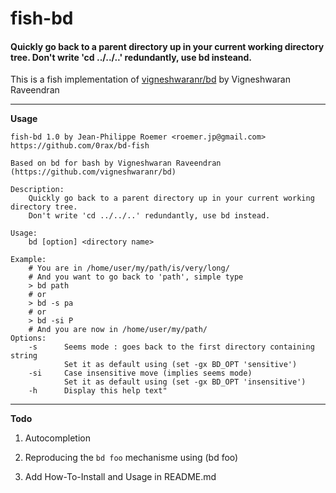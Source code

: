 fish-bd
=======

#### Quickly go back to a parent directory up in your current working directory tree. Don't write 'cd ../../..' redundantly, use bd insteand.

This is a fish implementation of [vigneshwaranr/bd](https://github.com/vigneshwaranr/bd) by Vigneshwaran Raveendran 

---

**Usage**

```
fish-bd 1.0 by Jean-Philippe Roemer <roemer.jp@gmail.com>
https://github.com/0rax/bd-fish

Based on bd for bash by Vigneshwaran Raveendran (https://github.com/vigneshwaranr/bd)

Description:
    Quickly go back to a parent directory up in your current working directory tree.
    Don't write 'cd ../../..' redundantly, use bd instead.

Usage:
    bd [option] <directory name>

Example:
    # You are in /home/user/my/path/is/very/long/
    # And you want to go back to 'path', simple type
    > bd path
    # or
    > bd -s pa
    # or
    > bd -si P
    # And you are now in /home/user/my/path/
Options:
    -s      Seems mode : goes back to the first directory containing string
            Set it as default using (set -gx BD_OPT 'sensitive')
    -si     Case insensitive move (implies seems mode)
            Set it as default using (set -gx BD_OPT 'insensitive')    
    -h      Display this help text"
```

---

**Todo**
1. Autocompletion

2. Reproducing the `bd foo` mechanisme using (bd foo)

3. Add How-To-Install and Usage in README.md
